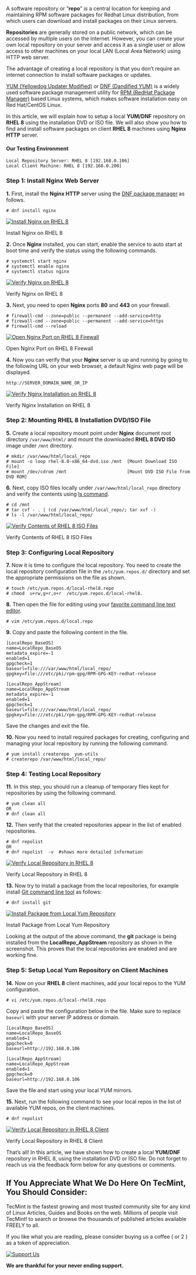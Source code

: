 A software repository or “**repo**” is a central location for keeping and maintaining RPM software packages for Redhat Linux distribution, from which users can download and install packages on their Linux servers.

**Repositories** are generally stored on a public network, which can be accessed by multiple users on the internet. However, you can create your own local repository on your server and access it as a single user or allow access to other machines on your local LAN (Local Area Network) using HTTP web server.

The advantage of creating a local repository is that you don’t require an internet connection to install software packages or updates.

[YUM (Yellowdog Updater Modified)](https://www.tecmint.com/20-linux-yum-yellowdog-updater-modified-commands-for-package-mangement/) or [DNF (Dandified YUM)](https://www.tecmint.com/dnf-commands-for-fedora-rpm-package-management/) is a widely used software package management utility for [RPM (RedHat Package Manager)](https://www.tecmint.com/20-practical-examples-of-rpm-commands-in-linux/) based Linux systems, which makes software installation easy on Red Hat/CentOS Linux.

In this article, we will explain how to setup a local **YUM/DNF** repository on **RHEL 8** using the installation DVD or ISO file. We will also show you how to find and install software packages on client **RHEL 8** machines using **Nginx HTTP** server.

#### Our Testing Environment

```
Local Repository Server: RHEL 8 [192.168.0.106]
Local Client Machine: RHEL 8 [192.168.0.200]

```

### Step 1: Install Nginx Web Server

**1.** First, install the **Nginx HTTP** server using the [DNF package manager](https://www.tecmint.com/dnf-commands-for-fedora-rpm-package-management/) as follows.

```
# dnf install nginx

```

[![Install Nginx on RHEL 8](https://www.tecmint.com/wp-content/uploads/2019/05/Install-Nginx-on-RHEL-8.png)](https://www.tecmint.com/wp-content/uploads/2019/05/Install-Nginx-on-RHEL-8.png)

Install Nginx on RHEL 8

**2.** Once **Nginx** installed, you can start, enable the service to auto start at boot time and verify the status using the following commands.

```
# systemctl start nginx
# systemctl enable nginx
# systemctl status nginx

```

[![Verify Nginx on RHEL 8](https://www.tecmint.com/wp-content/uploads/2019/05/Verify-Nginx-on-RHEL-8.png)](https://www.tecmint.com/wp-content/uploads/2019/05/Verify-Nginx-on-RHEL-8.png)

Verify Nginx on RHEL 8

**3.** Next, you need to open **Nginx** ports **80** and **443** on your firewall.

```
# firewall-cmd --zone=public --permanent --add-service=http
# firewall-cmd --zone=public --permanent --add-service=https
# firewall-cmd --reload

```

[![Open Nginx Port on RHEL 8 Firewall](https://www.tecmint.com/wp-content/uploads/2019/05/Open-Nginx-Port-on-RHEL-8-Firewall.png)](https://www.tecmint.com/wp-content/uploads/2019/05/Open-Nginx-Port-on-RHEL-8-Firewall.png)

Open Nginx Port on RHEL 8 Firewall

**4.** Now you can verify that your **Nginx** server is up and running by going to the following URL on your web browser, a default Nginx web page will be displayed.

```
http://SERVER_DOMAIN_NAME_OR_IP

```

[![Verify Nginx Installation on RHEL 8](https://www.tecmint.com/wp-content/uploads/2019/05/Verify-Nginx-Installation-on-RHEL-8.png)](https://www.tecmint.com/wp-content/uploads/2019/05/Verify-Nginx-Installation-on-RHEL-8.png)

Verify Nginx Installation on RHEL 8

### Step 2: Mounting RHEL 8 Installation DVD/ISO File

**5.** Create a local repository mount point under **Nginx** document root directory `/var/www/html/` and mount the downloaded **RHEL 8 DVD ISO** image under `/mnt` directory.

```
# mkdir /var/www/html/local_repo
# mount -o loop rhel-8.0-x86_64-dvd.iso /mnt  [Mount Download ISO File]
# mount /dev/cdrom /mnt                       [Mount DVD ISO File from DVD ROM]

```

**6.** Next, copy ISO files locally under `/var/www/html/local_repo` directory and verify the contents using [ls command](https://www.tecmint.com/tag/linux-ls-command/).

```
# cd /mnt
# tar cvf - . | (cd /var/www/html/local_repo/; tar xvf -)
# ls -l /var/www/html/local_repo/

```

[![Verify Contents of RHEL 8 ISO Files](https://www.tecmint.com/wp-content/uploads/2019/05/Verify-RHEL-8-ISO-Files.png)](https://www.tecmint.com/wp-content/uploads/2019/05/Verify-RHEL-8-ISO-Files.png)

Verify Contents of RHEL 8 ISO Files

### Step 3: Configuring Local Repository

**7.** Now it is time to configure the local repository. You need to create the local repository configuration file in the `/etc/yum.repos.d/` directory and set the appropriate permissions on the file as shown.

```
# touch /etc/yum.repos.d/local-rhel8.repo
# chmod  u+rw,g+r,o+r  /etc/yum.repos.d/local-rhel8.

```

**8.** Then open the file for editing using your [favorite command line text editor](https://www.tecmint.com/linux-command-line-editors/).

```
# vim /etc/yum.repos.d/local.repo

```

**9.** Copy and paste the following content in the file.

```
[LocalRepo_BaseOS]
name=LocalRepo_BaseOS
metadata_expire=-1
enabled=1
gpgcheck=1
baseurl=file:///var/www/html/local_repo/
gpgkey=file:///etc/pki/rpm-gpg/RPM-GPG-KEY-redhat-release

[LocalRepo_AppStream]
name=LocalRepo_AppStream
metadata_expire=-1
enabled=1
gpgcheck=1
baseurl=file:///var/www/html/local_repo/
gpgkey=file:///etc/pki/rpm-gpg/RPM-GPG-KEY-redhat-release

```

Save the changes and exit the file.

**10.** Now you need to install required packages for creating, configuring and managing your local repository by running the following command.

```
# yum install createrepo  yum-utils
# createrepo /var/www/html/local_repo/

```

### Step 4: Testing Local Repository

**11.** In this step, you should run a cleanup of temporary files kept for repositories by using the following command.

```
# yum clean all
OR
# dnf clean all

```

**12.** Then verify that the created repositories appear in the list of enabled repositories.

```
# dnf repolist
OR
# dnf repolist  -v  #shows more detailed information 

```

[![Verify Local Repository in RHEL 8](https://www.tecmint.com/wp-content/uploads/2019/05/Verify-Local-Repository-in-RHEL-8.png)](https://www.tecmint.com/wp-content/uploads/2019/05/Verify-Local-Repository-in-RHEL-8.png)

Verify Local Repository in RHEL 8

**13.** Now try to install a package from the local repositories, for example install [Git command line tool](https://www.tecmint.com/use-git-version-control-system-in-linux/) as follows:

```
# dnf install git

```

[![Install Package from Local Yum Repository](https://www.tecmint.com/wp-content/uploads/2019/05/Install-Package-from-Local-Yum-Repository.png)](https://www.tecmint.com/wp-content/uploads/2019/05/Install-Package-from-Local-Yum-Repository.png)

Install Package from Local Yum Repository

Looking at the output of the above command, the **git** package is being installed from the **LocalRepo\_AppStream** repository as shown in the screenshot. This proves that the local repositories are enabled and are working fine.

### Step 5: Setup Local Yum Repository on Client Machines

**14.** Now on your **RHEL 8** client machines, add your local repos to the YUM configuration.

```
# vi /etc/yum.repos.d/local-rhel8.repo 

```

Copy and paste the configuration below in the file. Make sure to replace `baseurl` with your server IP address or domain.

```
[LocalRepo_BaseOS]
name=LocalRepo_BaseOS
enabled=1
gpgcheck=0
baseurl=http://192.168.0.106

[LocalRepo_AppStream]
name=LocalRepo_AppStream
enabled=1
gpgcheck=0
baseurl=http://192.168.0.106

```

Save the file and start using your local YUM mirrors.

**15.** Next, run the following command to see your local repos in the list of available YUM repos, on the client machines.

```
# dnf repolist

```

[![Verify Local Repository in RHEL 8 Client](https://www.tecmint.com/wp-content/uploads/2019/05/Verify-Local-Repository-in-RHEL-8-Client.png)](https://www.tecmint.com/wp-content/uploads/2019/05/Verify-Local-Repository-in-RHEL-8-Client.png)

Verify Local Repository in RHEL 8 Client

That’s all! In this article, we have shown how to create a local **YUM/DNF** repository in RHEL 8, using the installation DVD or ISO file. Do not forget to reach us via the feedback form below for any questions or comments.

## If You Appreciate What We Do Here On TecMint, You Should Consider:

TecMint is the fastest growing and most trusted community site for any kind of Linux Articles, Guides and Books on the web. Millions of people visit TecMint! to search or browse the thousands of published articles available FREELY to all.

If you like what you are reading, please consider buying us a coffee ( or 2 ) as a token of appreciation.

[![Support Us](https://www.tecmint.com/wp-content/uploads/2015/01/coffee.png)](https://www.buymeacoffee.com/tecmint)

**We are thankful for your never ending support.**